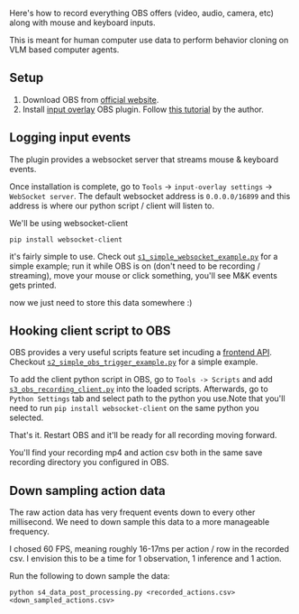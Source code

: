 Here's how to record everything OBS offers (video, audio, camera, etc) along with mouse and keyboard inputs.

This is meant for human computer use data to perform behavior cloning on VLM based computer agents.

## Setup

1. Download OBS from [official website](https://obsproject.com/).
2. Install [input overlay](https://github.com/univrsal/input-overlay) OBS plugin. Follow [this tutorial](https://www.youtube.com/watch?v=7DTVIh3w6U8) by the author.

## Logging input events

The plugin provides a websocket server that streams mouse & keyboard events.

Once installation is complete, go to `Tools` -> `input-overlay settings` -> `WebSocket server`. The default websocket address is `0.0.0.0/16899` and this address is where our python script / client will listen to.

We'll be using websocket-client 

```
pip install websocket-client
```

it's fairly simple to use. Check out [`s1_simple_websocket_example.py`](s1_simple_websocket_example.py) for a simple example; run it while OBS is on (don't need to be recording / streaming), move your mouse or click something, you'll see M&K events gets printed.

now we just need to store this data somewhere :)

## Hooking client script to OBS

OBS provides a very useful scripts feature set incuding a [frontend API](https://docs.obsproject.com/reference-frontend-api). Checkout [`s2_simple_obs_trigger_example.py`](s2_simple_obs_trigger_example.py) for a simple example.

To add the client python script in OBS, go to `Tools -> Scripts` and add [`s3_obs_recording_client.py`](s3_obs_recording_client.py) into the loaded scripts. Afterwards, go to `Python Settings` tab and select path to the python you use.Note that you'll need to run `pip install websocket-client` on the same python you selected.

That's it. Restart OBS and it'll be ready for all recording moving forward. 

You'll find your recording mp4 and action csv both in the same save recording directory you configured in OBS. 

## Down sampling action data

The raw action data has very frequent events down to every other millisecond. We need to down sample this data to a more manageable frequency.

I chosed 60 FPS, meaning roughly 16-17ms per action / row in the recorded csv. I envision this to be a time for 1 observation, 1 inference and 1 action.

Run the following to down sample the data:

```
python s4_data_post_processing.py <recorded_actions.csv> <down_sampled_actions.csv>
```

